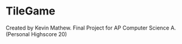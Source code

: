 # TileGame
Created by Kevin Mathew. Final Project for AP Computer Science A. (Personal Highscore 20)
